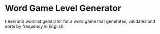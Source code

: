 # Word Game Level Generator
 Level and wordlist generator for a word game that generates, validates and sorts by frequency in English.
